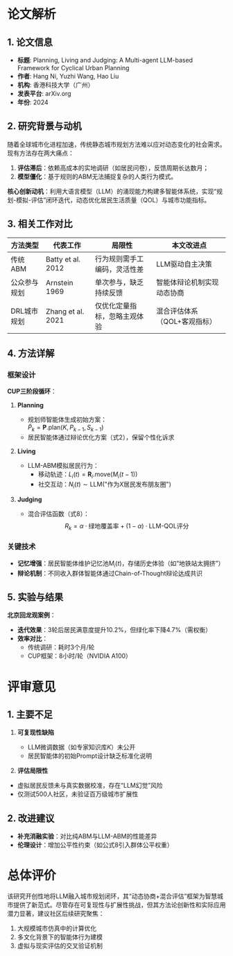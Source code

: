 # 论文解析  

## 1. 论文信息  
- **标题**: Planning, Living and Judging: A Multi-agent LLM-based Framework for Cyclical Urban Planning  
- **作者**: Hang Ni, Yuzhi Wang, Hao Liu  
- **机构**: 香港科技大学（广州）  
- **发表平台**: arXiv.org  
- **年份**: 2024  

## 2. 研究背景与动机  
随着全球城市化进程加速，传统静态城市规划方法难以应对动态变化的社会需求。现有方法存在两大痛点：  
1. **评估滞后**：依赖高成本的实地调研（如居民问卷），反馈周期长达数月；  
2. **模型僵化**：基于规则的ABM无法捕捉复杂的人类行为模式。  

**核心创新动机**：利用大语言模型（LLM）的涌现能力构建多智能体系统，实现“规划-模拟-评估”闭环迭代，动态优化居民生活质量（QOL）与城市功能指标。  

## 3. 相关工作对比  
| 方法类型       | 代表工作          | 局限性                          | 本文改进点                     |  
|----------------|-------------------|---------------------------------|--------------------------------|  
| 传统ABM        | Batty et al. 2012 | 行为规则需手工编码，灵活性差    | LLM驱动自主决策                |  
| 公众参与规划   | Arnstein 1969     | 单次参与，缺乏持续反馈          | 智能体辩论机制实现动态协商      |  
| DRL城市规划   | Zhang et al. 2021 | 仅优化定量指标，忽略主观体验    | 混合评估体系（QOL+客观指标）   |  

## 4. 方法详解  
### 框架设计  
**CUP三阶段循环**：  
1. **Planning**  
   - 规划师智能体生成初始方案：  
     $\tilde{P}_k = \mathbf{P}.\text{plan}(K, P_{k-1}, S_{k-1})$  
   - 居民智能体通过辩论优化方案（式2），保留个性化诉求  

2. **Living**  
   - LLM-ABM模拟居民行为：  
     - 移动轨迹：$L_i(t) = \mathbf{R}_i.\text{move}(M_i(t-1))$  
     - 社交互动：$N_i(t) \sim \text{LLM}(\text{"作为}X\text{居民发布朋友圈"})$  

3. **Judging**  
   - 混合评估函数（式8）：  
     $$R_k = \alpha \cdot \text{绿地覆盖率} + (1-\alpha) \cdot \text{LLM-QOL评分}$$  

### 关键技术  
- **记忆增强**：居民智能体维护记忆池$M_i(t)$，存储历史体验（如“地铁站太拥挤”）  
- **辩论机制**：不同收入群体智能体通过Chain-of-Thought辩论达成共识  

## 5. 实验与结果  
**北京回龙观案例**：  
- **迭代效果**：3轮后居民满意度提升10.2%，但绿化率下降4.7%（需权衡）  
- **效率对比**：  
  - 传统调研：耗时3个月/轮  
  - CUP框架：8小时/轮（NVIDIA A100）  

# 评审意见  

## 1. 主要不足  
1. **可复现性缺陷**  
   - LLM微调数据（如专家知识库$K$）未公开  
   - 居民智能体的初始Prompt设计缺乏标准化说明  

2.  **评估局限性**  
   - 虚拟居民反馈未与真实数据校准，存在“LLM幻觉”风险  
   - 仅测试500人社区，未验证百万级城市扩展性  

## 2. 改进建议  
- **补充消融实验**：对比纯ABM与LLM-ABM的性能差异  
- **伦理设计**：增加公平性约束（如公式8引入群体公平权重）  

# 总体评价  
该研究开创性地将LLM融入城市规划闭环，其“动态协商+混合评估”框架为智慧城市提供了新范式。尽管存在可复现性与扩展性挑战，但其方法论创新性和实际应用潜力显著，建议社区后续研究聚焦：  
1. 大规模城市仿真中的计算优化  
2. 多文化背景下的智能体行为建模  
3. 虚拟与现实评估的交叉验证机制
